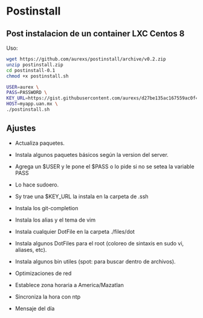 # Postinstall

## Post instalacion de un container LXC Centos 8

Uso:

```bash
wget https://github.com/aurexs/postinstall/archive/v0.2.zip
unzip postinstall.zip
cd postinstall-0.1
chmod +x postinstall.sh

USER=aurex \
PASS=PASSWORD \
KEY_URL=https://gist.githubusercontent.com/aurexs/d27be135ac167559ac0f4abd4dae7714/raw/3ede1a447776818a0f1e1ab0a6f721db7b052a2f/id_rsa.pub \
HOST=myapp.uan.mx \
./postinstall.sh
```

## Ajustes

- Actualiza paquetes.
- Instala algunos paquetes básicos según la version del server.

- Agrega un \$USER y le pone el \$PASS o lo pide si no se setea la variable PASS
- Lo hace sudoero.
- Sy trae una \$KEY_URL la instala en la carpeta de .ssh
- Instala los git-completion
- Instala los alias y el tema de vim
- Instala cualquier DotFile en la carpeta ./files/dot
- Instala algunos DotFiles para el root (coloreo de sintaxis en sudo vi, aliases, etc).
- Instala algunos bin utiles (spot: para buscar dentro de archivos).

- Optimizaciones de red

- Establece zona horaria a America/Mazatlan
- Sincroniza la hora con ntp
- Mensaje del día
